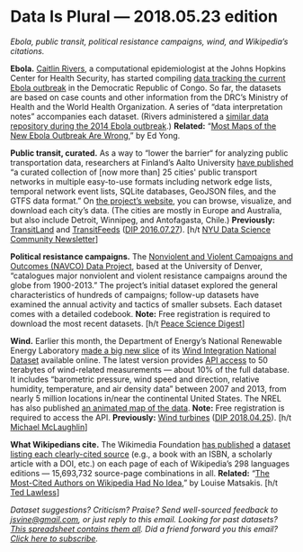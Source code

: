 Data Is Plural — 2018.05.23 edition
===================================

*Ebola, public transit, political resistance campaigns, wind, and Wikipedia’s citations.*


__Ebola.__ [Caitlin Rivers](http://www.caitlinrivers.com/), a computational epidemiologist at the Johns Hopkins Center for Health Security, has started compiling [data tracking the current Ebola outbreak](https://github.com/cmrivers/ebola_drc) in the Democratic Republic of Congo. So far, the datasets are based on case counts and other information from the DRC’s Ministry of Health and the World Health Organization. A series of “data interpretation notes” accompanies each dataset. (Rivers administered a [similar data repository during the 2014 Ebola outbreak](https://github.com/cmrivers/ebola).) __Related:__ “[Most Maps of the New Ebola Outbreak Are Wrong](https://www.theatlantic.com/health/archive/2018/05/most-maps-of-the-new-ebola-outbreak-are-wrong/560777/),” by Ed Yong.


__Public transit, curated.__ As a way to “lower the barrier“ for analyzing public transportation data, researchers at Finland’s Aalto University [have published](https://www.nature.com/articles/sdata201889) “a curated collection of [now more than] 25 cities' public transport networks in multiple easy-to-use formats including network edge lists, temporal network event lists, SQLite databases, GeoJSON files, and the GTFS data format.” On [the project’s website](http://transportnetworks.cs.aalto.fi/), you can browse, visualize, and download each city’s data. (The cities are mostly in Europe and Australia, but also include Detroit, Winnipeg, and Antofagasta, Chile.) __Previously:__ [TransitLand](https://transit.land/) and [TransitFeeds](https://transitfeeds.com/) ([DIP 2016.07.27](https://tinyletter.com/data-is-plural/letters/data-is-plural-2016-07-27-edition)). [h/t [NYU Data Science Community Newsletter](https://cds.nyu.edu/newsletter/)]


__Political resistance campaigns.__ The [Nonviolent and Violent Campaigns and Outcomes (NAVCO) Data Project](https://www.du.edu/korbel/sie/research/chenow_navco_data.html), based at the University of Denver, “catalogues major nonviolent and violent resistance campaigns around the globe from 1900-2013.” The project’s initial dataset explored the general characteristics of hundreds of campaigns; follow-up datasets have examined the annual activity and tactics of smaller subsets. Each dataset comes with a detailed codebook. __Note:__ Free registration is required to download the most recent datasets. [h/t [Peace Science Digest](https://twitter.com/PeaceSciDigest/status/988888349594173440)]


__Wind.__ Earlier this month, the Department of Energy’s National Renewable Energy Laboratory [made a big new slice](https://www.nrel.gov/news/press/2018/nrel-releases-major-update-to-wind-energy-dataset.html) of its [Wind Integration National Dataset](https://www.nrel.gov/grid/wind-toolkit.html) available online. The latest version provides [API access](https://github.com/NREL/hsds-examples) to 50 terabytes of wind-related measurements — about 10% of the full database. It includes “barometric pressure, wind speed and direction, relative humidity, temperature, and air density data” between 2007 and 2013, from nearly 5 million locations in/near the continental United States. The NREL has also published [an animated map of the data](https://nrel.github.io/hsds-viz/). __Note:__ Free registration is required to access the API. __Previously:__ [Wind turbines](https://eerscmap.usgs.gov/uswtdb/) ([DIP 2018.04.25](https://tinyletter.com/data-is-plural/letters/data-is-plural-2018-04-25-edition)). [h/t [Michael McLaughlin](http://www.datainnovation.org/2018/05/tracking-wind-energy-in-the-united-states/)]


__What Wikipedians cite.__ The Wikimedia Foundation [has published](https://medium.com/freely-sharing-the-sum-of-all-knowledge/what-are-the-ten-most-cited-sources-on-wikipedia-lets-ask-the-data-34071478785a) a [dataset listing each clearly-cited source](https://figshare.com/articles/Wikipedia_Scholarly_Article_Citations/1299540) (e.g., a book with an ISBN, a scholarly article with a DOI, etc.) on each page of each of Wikipedia’s 298 languages editions — 15,693,732 source-page combinations in all. __Related:__ “[The Most-Cited Authors on Wikipedia Had No Idea](https://www.wired.com/story/wikipedia-most-cited-authors-no-idea/),” by Louise Matsakis. [h/t [Ted Lawless](https://twitter.com/tedlawless/status/981960557807980544)]


*Dataset suggestions? Criticism? Praise? Send well-sourced feedback to <jsvine@gmail.com>, or just reply to this email. Looking for past datasets? [This spreadsheet contains them all](https://docs.google.com/spreadsheets/d/1wZhPLMCHKJvwOkP4juclhjFgqIY8fQFMemwKL2c64vk). Did a friend forward you this email? [Click here to subscribe](https://tinyletter.com/data-is-plural).*